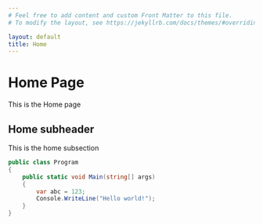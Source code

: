 ```yaml
---
# Feel free to add content and custom Front Matter to this file.
# To modify the layout, see https://jekyllrb.com/docs/themes/#overriding-theme-defaults

layout: default
title: Home
---
```

# Home Page
This is the Home page
## Home subheader
This is the home subsection
```csharp
public class Program
{
    public static void Main(string[] args)
    {
        var abc = 123;
        Console.WriteLine("Hello world!");
    }
}
```
